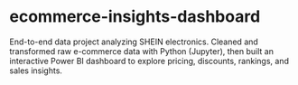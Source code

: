 # ecommerce-insights-dashboard
End-to-end data project analyzing SHEIN electronics. Cleaned and transformed raw e-commerce data with Python (Jupyter), then built an interactive Power BI dashboard to explore pricing, discounts, rankings, and sales insights.
